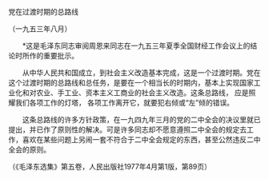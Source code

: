 党在过渡时期的总路线

（一九五三年八月）



　　*这是毛泽东同志审阅周恩来同志在一九五三年夏季全国财经工作会议上的结论时所作的重要批示。 



　　从中华人民共和国成立，到社会主义改造基本完成，这是一个过渡时期。党在这个过渡时期的总路线和总任务，是要在一个相当长的时期内，基本上实现国家工业化和对农业、手工业、资本主义工商业的社会主义改造。这条总路线， 应是照耀我们各项工作的灯塔， 各项工作离开它，就要犯右倾或“左”倾的错误。 



　　这条总路线的许多方针政策，在一九四九年三月的党的二中全会的决议里就已提出，并已作了原则性的解决。可是许多同志却不愿意遵照二中全会的规定去工作，喜欢在某些问题上另闹一套不符合于二中全会规定的东西，甚至公然违反二中全会的原则。 



（《毛泽东选集》第五卷，人民出版社1977年4月第1版，第89页） 





 



　　 





